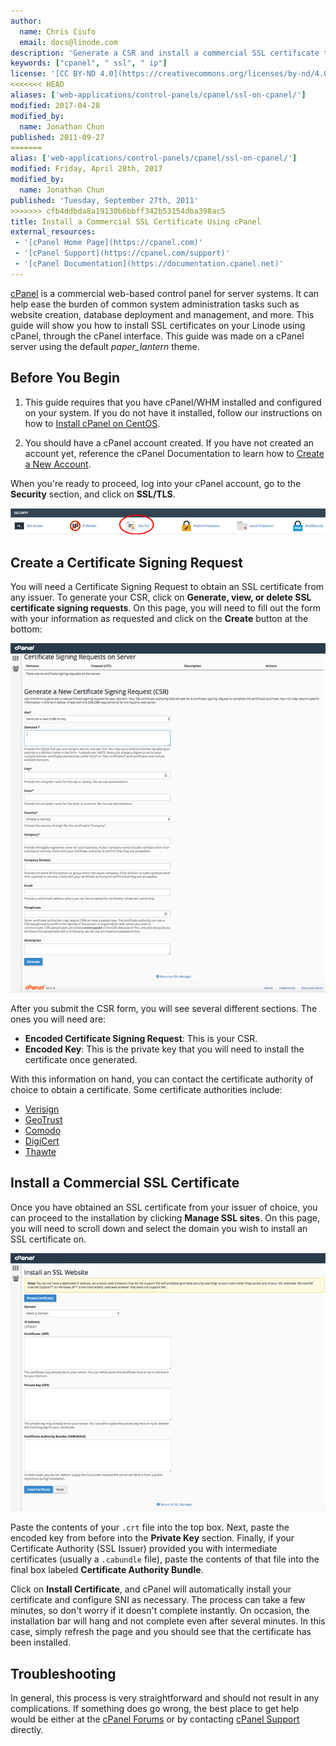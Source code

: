```yaml
---
author:
  name: Chris Ciufo
  email: docs@linode.com
description: 'Generate a CSR and install a commercial SSL certificate through the cPanel interface.'
keywords: ["cpanel", " ssl", " ip"]
license: '[CC BY-ND 4.0](https://creativecommons.org/licenses/by-nd/4.0)'
<<<<<<< HEAD
aliases: ['web-applications/control-panels/cpanel/ssl-on-cpanel/']
modified: 2017-04-28
modified_by:
  name: Jonathan Chun
published: 2011-09-27
=======
alias: ['web-applications/control-panels/cpanel/ssl-on-cpanel/']
modified: Friday, April 28th, 2017
modified_by:
  name: Jonathan Chun
published: 'Tuesday, September 27th, 2011'
>>>>>>> cfb4ddbda8a19130b6bbff342b53154dba398ac5
title: Install a Commercial SSL Certificate Using cPanel
external_resources:
 - '[cPanel Home Page](https://cpanel.com)'
 - '[cPanel Support](https://cpanel.com/support)'
 - '[cPanel Documentation](https://documentation.cpanel.net)'
---
```


[cPanel](https://cpanel.com/) is a commercial web-based control panel for server systems. It can help ease the burden of common system administration tasks such as website creation, database deployment and management, and more. This guide will show you how to install SSL certificates on your Linode using cPanel, through the cPanel interface. This guide was made on a cPanel server using the default *paper_lantern* theme.

## Before You Begin

1.  This guide requires that you have cPanel/WHM installed and configured on your system. If you do not have it installed, follow our instructions on how to [Install cPanel on CentOS](/docs/websites/cms/install-cpanel-on-centos).

2.  You should have a cPanel account created. If you have not created an account yet, reference the cPanel Documentation to learn how to [Create a New Account](https://documentation.cpanel.net/display/ALD/Create+a+New+Account).


When you're ready to proceed, log into your cPanel account, go to the **Security** section, and click on **SSL/TLS**.

[![cPanel SSL/TLS section.](/docs/assets/SSLTLS-scaled.png)](/docs/assets/SSLTLS.png)

## Create a Certificate Signing Request

You will need a Certificate Signing Request to obtain an SSL certificate from any issuer. To generate your CSR, click on **Generate, view, or delete SSL certificate signing requests**. On this page, you will need to fill out the form with your information as requested and click on the **Create** button at the bottom:

[![cPanel CSR form.](/docs/assets/CSR-scaled.png)](/docs/assets/CSR.png)

After you submit the CSR form, you will see several different sections. The ones you will need are:

- **Encoded Certificate Signing Request**: This is your CSR.
- **Encoded Key**: This is the private key that you will need to install the certificate once generated.

With this information on hand, you can contact the certificate authority of choice to obtain a certificate. Some certificate authorities include:
- [Verisign](http://www.verisign.com/)
- [GeoTrust](https://www.geotrust.com/)
- [Comodo](https://www.comodo.com/)
- [DigiCert](https://www.digicert.com/)
- [Thawte](https://www.thawte.com/)

## Install a Commercial SSL Certificate

Once you have obtained an SSL certificate from your issuer of choice, you can proceed to the installation by clicking **Manage SSL sites**. On this page, you will need to scroll down and select the domain you wish to install an SSL certificate on.

[![cPanel Install SSL form.](/docs/assets/InstallSSL-scaled.png)](/docs/assets/InstallSSL.png)

Paste the contents of your `.crt` file into the top box. Next, paste the encoded key from before into the **Private Key** section. Finally, if your Certificate Authority (SSL Issuer) provided you with intermediate certificates (usually a `.cabundle` file), paste the contents of that file into the final box labeled **Certificate Authority Bundle**.

Click on **Install Certificate**, and cPanel will automatically install your certificate and configure SNI as necessary. The process can take a few minutes, so don't worry if it doesn't complete instantly. On occasion, the installation bar will hang and not complete even after several minutes. In this case, simply refresh the page and you should see that the certificate has been installed.


## Troubleshooting

In general, this process is very straightforward and should not result in any complications. If something does go wrong, the best place to get help would be either at the [cPanel Forums](https://forums.cpanel.net/) or by contacting [cPanel Support](https://cpanel.com/support) directly.
